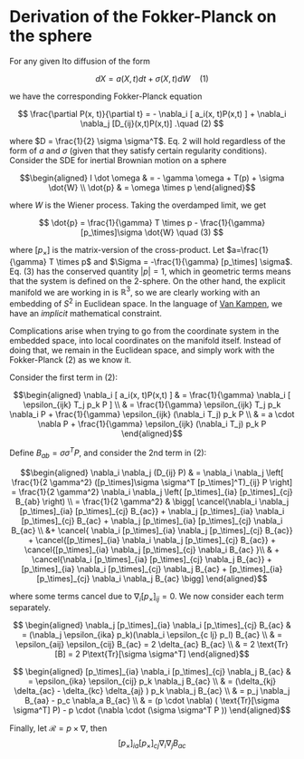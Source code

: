 # Derivation of the Fokker-Planck on the sphere

For any given Ito diffusion of the form

$$
d X = a(X, t) dt + \sigma(X, t) dW \quad (1)
$$

we have the corresponding Fokker-Planck equation

$$
\frac{\partial P(x, t)}{\partial t} = - \nabla_i [ a_i(x, t)P(x,t) ] + \nabla_i \nabla_j [D_{ij}(x,t)P(x,t)] .\quad (2)
$$

where $D = \frac{1}{2} \sigma \sigma^T$. Eq. 2 will hold regardless of the form of $a$ and $\sigma$ (given that they satisfy certain regularity conditions). Consider the SDE for inertial Brownian motion on a sphere

$$\begin{aligned}
I \dot \omega & = - \gamma \omega + T(p) + \sigma \dot{W} \\
\dot{p} & = \omega \times p 
\end{aligned}$$

where $W$ is the Wiener process. Taking the overdamped limit, we get

$$
\dot{p} = \frac{1}{\gamma} T \times p - \frac{1}{\gamma}[p_\times]\sigma \dot{W} \quad (3)
$$

where $[p_\times]$ is the matrix-version of the cross-product. Let $a=\frac{1}{\gamma} T \times p$ and $\Sigma = -\frac{1}{\gamma} [p_\times] \sigma$. Eq. (3) has the conserved quantity $|p| =  1$, which in geometric terms means that the system is defined on the 2-sphere. On the other hand, the explicit manifold we are working in is $\mathbb{R}^3$, so we are clearly working with an embedding of $S^2$ in Euclidean space. In the language of [Van Kampen](https://link.springer.com/content/pdf/10.1007/BF01010902.pdf), we have an *implicit* mathematical constraint.

Complications arise when trying to go from the coordinate system in the embedded space, into local coordinates on the manifold itself. Instead of doing that, we remain in the Euclidean space, and simply work with the Fokker-Planck (2) as we know it.

Consider the first term in (2):

$$\begin{aligned}
\nabla_i [ a_i(x, t)P(x,t) ] & = \frac{1}{\gamma} \nabla_i [ \epsilon_{ijk} T_j p_k P ] \\
& = \frac{1}{\gamma} \epsilon_{ijk} T_j p_k \nabla_i P + \frac{1}{\gamma} \epsilon_{ijk} (\nabla_i T_j) p_k P \\
& = a \cdot \nabla P + \frac{1}{\gamma} \epsilon_{ijk} (\nabla_i T_j) p_k P
\end{aligned}$$

Define $B_{ab} = \sigma \sigma^T P$, and consider the 2nd term in (2):

$$\begin{aligned}
\nabla_i \nabla_j (D_{ij} P) & = \nabla_i \nabla_j \left[ \frac{1}{2 \gamma^2} ([p_\times]\sigma \sigma^T [p_\times]^T)_{ij} P \right] = \frac{1}{2 \gamma^2} \nabla_i \nabla_j \left( [p_\times]_{ia} [p_\times]_{cj} B_{ab} \right) \\
= \frac{1}{2 \gamma^2} & \bigg[ 
\cancel{\nabla_i \nabla_j [p_\times]_{ia} [p_\times]_{cj} B_{ac}} + \nabla_j [p_\times]_{ia} \nabla_i [p_\times]_{cj} B_{ac} + \nabla_j [p_\times]_{ia} [p_\times]_{cj} \nabla_i B_{ac} \\
&+ \cancel{ \nabla_i [p_\times]_{ia} \nabla_j [p_\times]_{cj} B_{ac}} + \cancel{[p_\times]_{ia} \nabla_i \nabla_j [p_\times]_{cj} B_{ac}} + \cancel{[p_\times]_{ia} \nabla_j [p_\times]_{cj} \nabla_i B_{ac} }\\
& + \cancel{\nabla_i [p_\times]_{ia} [p_\times]_{cj} \nabla_j B_{ac}} + [p_\times]_{ia} \nabla_i [p_\times]_{cj} \nabla_j B_{ac} + [p_\times]_{ia} [p_\times]_{cj} \nabla_i \nabla_j B_{ac} \bigg]
\end{aligned}$$

where some terms cancel due to $\nabla_i [p_\times]_{ij} = 0$. We now consider each term separately.

$$ \begin{aligned}
\nabla_j [p_\times]_{ia} \nabla_i [p_\times]_{cj} B_{ac}  & = (\nabla_j \epsilon_{ika} p_k)(\nabla_i \epsilon_{c lj} p_l) B_{ac} \\
& = \epsilon_{aij} \epsilon_{cij} B_{ac} = 2 \delta_{ac} B_{ac} \\
& = 2 \text{Tr} [B] = 2 P\text{Tr}[\sigma \sigma^T]
\end{aligned}$$

$$ \begin{aligned}
[p_\times]_{ia} \nabla_i [p_\times]_{cj} \nabla_j B_{ac} & = \epsilon_{ika} \epsilon_{cij} p_k \nabla_j B_{ac} \\
& = (\delta_{kj} \delta_{ac} - \delta_{kc} \delta_{aj} ) p_k \nabla_j B_{ac} \\
& = p_j \nabla_j B_{aa} - p_c \nabla_a B_{ac} \\
& = (p \cdot \nabla) ( \text{Tr}[\sigma \sigma^T] P) - p \cdot (\nabla \cdot (\sigma \sigma^T P ))
\end{aligned}$$

Finally, let $\mathcal{R} = p \times \nabla$, then
$$
[p_\times]_{ia} [p_\times]_{cj} \nabla_i \nabla_j B_{ac} 
$$
<!--stackedit_data:
eyJoaXN0b3J5IjpbMTI5NzU2MTQ5LC05MTQzODE0OTAsMzIxOT
IyMjE4XX0=
-->